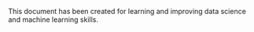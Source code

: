 This document has been created for learning and improving data science and machine learning skills. 
